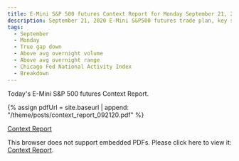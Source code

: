 ```yaml
---
title: E-Mini S&P 500 futures Context Report for Monday September 21, 2020
description: September 21, 2020 E-Mini S&P500 futures trade plan, key support and resistance zones, and volatility analysis.
tags:
  - September
  - Monday
  - True gap down
  - Above avg overnight volume
  - Above avg overnight range
  - Chicago Fed National Activity Index
  - Breakdown
---
```


Today's E-Mini S&P 500 futures Context Report.

{% assign pdfUrl = site.baseurl | append: "/theme/posts/context_report_092120.pdf" %}

<a href="{{pdfUrl}}">Context Report</a>

<object data="{{pdfUrl}}" type="application/pdf" width="700px" height="700px">
    <p>This browser does not support embedded PDFs. Please click here to view it: <a href="{{pdfUrl}}">Context Report</a>.</p>
</object>

